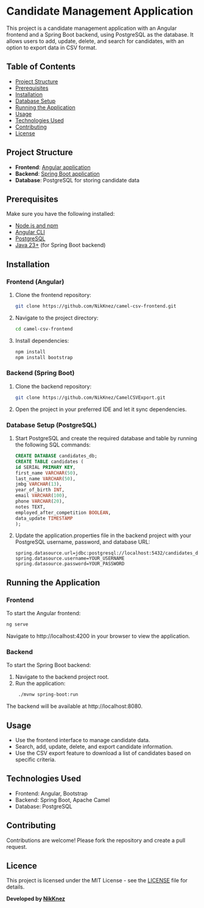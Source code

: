 # Candidate Management Application

This project is a candidate management application with an Angular frontend and a Spring Boot backend, using PostgreSQL as the database. It allows users to add, update, delete, and search for candidates, with an option to export data in CSV format.

## Table of Contents
- [Project Structure](#project-structure)
- [Prerequisites](#prerequisites)
- [Installation](#installation)
- [Database Setup](#database-setup)
- [Running the Application](#running-the-application)
- [Usage](#usage)
- [Technologies Used](#technologies-used)
- [Contributing](#contributing)
- [License](#license)

## Project Structure
- **Frontend**: [Angular application](https://github.com/NikKnez/camel-csv-frontend)
- **Backend**: [Spring Boot application](https://github.com/NikKnez/CamelCSVExport)
- **Database**: PostgreSQL for storing candidate data

## Prerequisites
Make sure you have the following installed:
- [Node.js and npm](https://nodejs.org/)
- [Angular CLI](https://angular.io/cli)
- [PostgreSQL](https://www.postgresql.org/)
- [Java 23+](https://www.oracle.com/java/technologies/downloads/#java23) (for Spring Boot backend)

## Installation

### Frontend (Angular)
1. Clone the frontend repository:
   ```bash
   git clone https://github.com/NikKnez/camel-csv-frontend.git
   ```

2. Navigate to the project directory:
    ```bash
    cd camel-csv-frontend
   ```

3. Install dependencies:
    ```bash
    npm install
    npm install bootstrap
   ```

### Backend  (Spring Boot)
1. Clone the backend repository:
   ```bash
   git clone https://github.com/NikKnez/CamelCSVExport.git
   ```
   
2. Open the project in your preferred IDE and let it sync dependencies.

### Database Setup (PostgreSQL)
1. Start PostgreSQL and create the required database and table by running the following SQL commands:
   ```sql
   CREATE DATABASE candidates_db;
   CREATE TABLE candidates (
   id SERIAL PRIMARY KEY,
   first_name VARCHAR(50),
   last_name VARCHAR(50),
   jmbg VARCHAR(13),
   year_of_birth INT,
   email VARCHAR(100),
   phone VARCHAR(20),
   notes TEXT,
   employed_after_competition BOOLEAN,
   data_update TIMESTAMP
   );
   ```
2. Update the application.properties file in the backend project with your PostgreSQL username, password, and database URL:
   ```properties
   spring.datasource.url=jdbc:postgresql://localhost:5432/candidates_db
   spring.datasource.username=YOUR_USERNAME
   spring.datasource.password=YOUR_PASSWORD
   ```
   
## Running the Application
### Frontend
To start the Angular frontend:
   ```bash
   ng serve
   ```
Navigate to http://localhost:4200 in your browser to view the application.

### Backend
To start the Spring Boot backend:

1. Navigate to the backend project root.
2. Run the application:
   ```bash
    ./mvnw spring-boot:run
   ```
The backend will be available at http://localhost:8080.

## Usage
* Use the frontend interface to manage candidate data.
* Search, add, update, delete, and export candidate information.
* Use the CSV export feature to download a list of candidates based on specific criteria.

## Technologies Used
* Frontend: Angular, Bootstrap
* Backend: Spring Boot, Apache Camel
* Database: PostgreSQL

## Contributing
Contributions are welcome! Please fork the repository and create a pull request.

## Licence
This project is licensed under the MIT License - see the [LICENSE](https://github.com/NikKnez/CamelCSVExport?tab=MIT-1-ov-file) file for details.

**Developed by [NikKnez](https://github.com/NikKnez)**